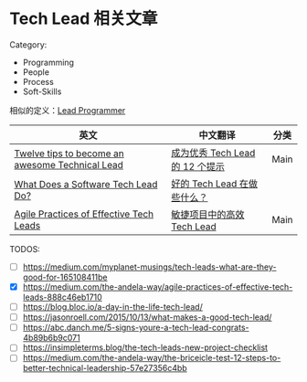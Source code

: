Tech Lead 相关文章
===

Category:

 - Programming
 - People
 - Process
 - Soft-Skills

相似的定义：[Lead Programmer](https://en.wikipedia.org/wiki/Lead_programmer)


| 英文   | 中文翻译   |  分类   |
|--------|------------|---------|
| [Twelve tips to become an awesome Technical Lead](https://ordina-jworks.github.io/architecture/2017/12/22/Tech-Lead.html) | [成为优秀 Tech Lead 的 12 个提示](./12-tips-be-tl.md) | Main | 
| [What Does a Software Tech Lead Do?](http://allyouneedisbackend.com/blog/2018/08/03/what-does-a-tech-lead-do/) | [好的 Tech Lead 在做些什么？](./what-tech-lead-do.md) | 
| [Agile Practices of Effective Tech Leads](https://medium.com/the-andela-way/agile-practices-of-effective-tech-leads-888c46eb1710) | [敏捷项目中的高效 Tech Lead](./effective-tech-lead-in-agile.md) | Main | 

TODOS:

 - [ ] https://medium.com/myplanet-musings/tech-leads-what-are-they-good-for-165108411be
 - [x] https://medium.com/the-andela-way/agile-practices-of-effective-tech-leads-888c46eb1710
 - [ ] https://blog.bloc.io/a-day-in-the-life-tech-lead/
 - [ ] https://jasonroell.com/2015/10/13/what-makes-a-good-tech-lead/
 - [ ] https://abc.danch.me/5-signs-youre-a-tech-lead-congrats-4b89b6b9c071
 - [ ] https://insimpleterms.blog/the-tech-leads-new-project-checklist
 - [ ] https://medium.com/the-andela-way/the-briceicle-test-12-steps-to-better-technical-leadership-57e27356c4bb
